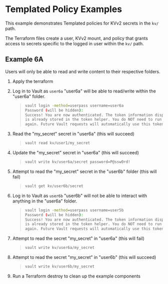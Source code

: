 # Templated Policy Examples

This example demonstrates Templated policies for KVv2 secrets in the `kv/` path.

The Terraform files create a user, KVv2 mount, and policy that grants access to secrets specific to the logged in user within the `kv/` path.

## Example 6A

Users will only be able to read and write content to their respective folders.

1. Apply the terraform
2. Log in to Vault as `user6a`
    "user6a" will be able to read/write within the "user6a" folder.
    >
    > ```bash
    > vault login -method=userpass username=user6a
    > Password (will be hidden):
    > Success! You are now authenticated. The token information displayed below
    > is already stored in the token helper. You do NOT need to run "vault login"
    > again. Future Vault requests will automatically use this token.
    > ```

3. Read the "my_secret" secret in "user6a" (this will succeed)
    >
    > ```bash
    > vault read kv/user1/my_secret
    > ```

4. Update the "my_secret" secret in "user6a" (this will succeed)
    >
    > ```bash
    > vault write kv/user6a/secret password=P@ssw0rd!
    > ```

5. Attempt to read the "my_secret" secret in the "user6b" folder (this will fail)
    >
    > ```bash
    > vault get kv/user6b/secret
    > ```

6. Log in to Vault as `user6b`
    "user6b" will not be able to interact with anything in the "user6a" folder.
    >
    > ```bash
    > vault login -method=userpass username=user5b
    > Password (will be hidden):
    > Success! You are now authenticated. The token information displayed below
    > is already stored in the token helper. You do NOT need to run "vault login"
    > again. Future Vault requests will automatically use this token.
    > ```

7. Attempt to read the secret "my_secret" in "user6a" (this will fail)
    >
    > ```bash
    > vault write kv/user6a/my_secret
    > ```

8. Attempt to read the secret "my_secret" in "user6b" (this will succeed)
    >
    > ```bash
    > vault write kv/user6b/my_secret
    > ```

9. Run a Terraform destroy to clean up the example components
